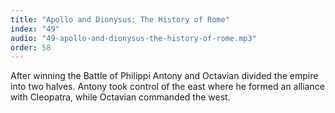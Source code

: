 ```yaml
---
title: "Apollo and Dionysus: The History of Rome"
index: "49"
audio: "49-apollo-and-dionysus-the-history-of-rome.mp3"
order: 58
---
```


After winning the Battle of Philippi Antony and Octavian divided the empire into two halves. Antony took control of the east where he formed an alliance with Cleopatra, while Octavian commanded the west.
